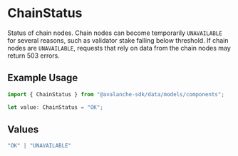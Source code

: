 # ChainStatus

Status of chain nodes. Chain nodes can become temporarily `UNAVAILABLE` for several reasons, such as validator stake falling below threshold. If chain nodes are `UNAVAILABLE`, requests that rely on data from the chain nodes may return 503 errors.

## Example Usage

```typescript
import { ChainStatus } from "@avalanche-sdk/data/models/components";

let value: ChainStatus = "OK";
```

## Values

```typescript
"OK" | "UNAVAILABLE"
```